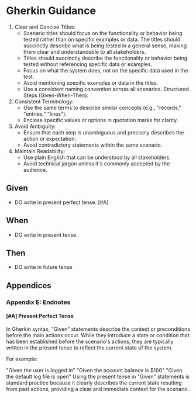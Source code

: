 # Gherkin Guidance

1. Clear and Concise Titles:
	 - Scenario titles should focus on the functionality or behavior being tested rather than on specific examples or data. The titles should succinctly describe what is being tested in a general sense, making them clear and understandable to all stakeholders.	 
	 - Titles should succinctly describe the functionality or behavior being tested without referencing specific data or examples.
	 - Focus on what the system does, not on the specific data used in the test.
	 - Avoid mentioning specific examples or data in the titles.
	 - Use a consistent naming convention across all scenarios.
Structured Steps (Given-When-Then):
2. Consistent Terminology:
	 - Use the same terms to describe similar concepts (e.g., "records," "entries," "lines").
	 - Enclose specific values or options in quotation marks for clarity.
3. Avoid Ambiguity:
	 - Ensure that each step is unambiguous and precisely describes the action or expectation.
	 - Avoid contradictory statements within the same scenario.
4. Maintain Readability:
	 - Use plain English that can be understood by all stakeholders.
	 - Avoid technical jargon unless it's commonly accepted by the audience.

## Given

- DO write in present perfect tense. [#A]

## When

- DO write in present tense.

## Then

- DO write in future tense

## Appendices

### Appendix E: Endnotes

#### [#A] Present Perfect Tense

In Gherkin syntax, "Given" statements describe the context or preconditions before the main actions occur. While they introduce a state or condition that has been established before the scenario's actions, they are typically written in the present tense to reflect the current state of the system.

For example:

"Given the user is logged in"
"Given the account balance is $100"
"Given the default log file is open"
Using the present tense in "Given" statements is standard practice because it clearly describes the current state resulting from past actions, providing a clear and immediate context for the scenario.